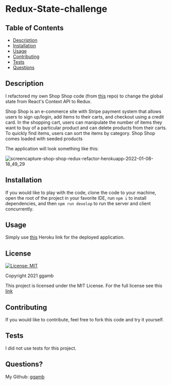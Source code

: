 # Redux-State-challenge

## Table of Contents
* [Description](#description)
* [Installation](#installation)
* [Usage](#usage)
* [Contributing](#contributing)
* [Tests](#tests)
* [Questions](#questions)

## Description
I refactored my own Shop Shop code (from [this](https://github.com/ggamb/shop-shop) repo) to change the global state from React's Context API to Redux.

Shop Shop is an e-commerce site with Stripe payment system that allows users to sign up/login, add items to their carts, and checkout using a credit card. In the shopping cart, users can manipulate the number of items they want to buy of a particular product and can delete products from their carts. To quickly find items, users can sort the items by category. Shop Shop comes loaded with seeded products

The application will look something like this: 

![screencapture-shop-shop-redux-refactor-herokuapp-2022-01-08-18_49_29](https://user-images.githubusercontent.com/86434738/148663784-a69e31ad-9483-45bf-be62-0b7ba39e0de3.jpg)


## Installation
If you would like to play with the code, clone the code to your machine, open the root of the project in your favorite IDE, run `npm i` to install dependencies, and then `npm run develop` to run the server and client concurrently.

## Usage
Simply use [this](https://shop-shop-redux-refactor.herokuapp.com/) Heroku link for the deployed application.

## License
[![License: MIT](https://img.shields.io/badge/License-MIT-red.svg)](https://opensource.org/licenses/MIT)

Copyright 2021 ggamb

This project is licensed under the MIT License. For the full license see this [link](https://opensource.org/licenses/MIT)

## Contributing

If you would like to contribute, feel free to fork this code and try it yourself.

## Tests
I did not use tests for this project.

## Questions?
My Github: [ggamb](https://github.com/ggamb)

